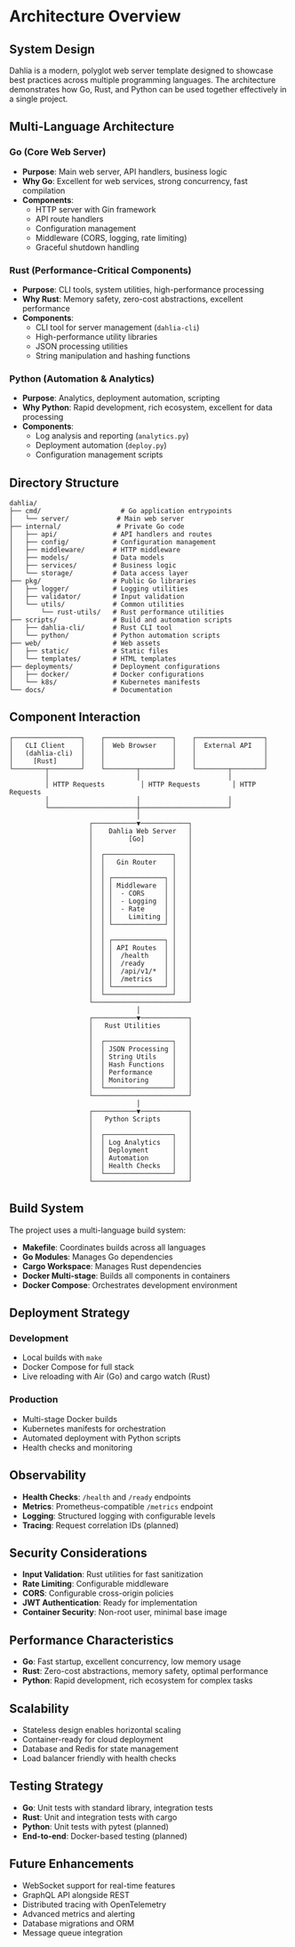 # Architecture Overview

## System Design

Dahlia is a modern, polyglot web server template designed to showcase best practices across multiple programming languages. The architecture demonstrates how Go, Rust, and Python can be used together effectively in a single project.

## Multi-Language Architecture

### Go (Core Web Server)
- **Purpose**: Main web server, API handlers, business logic
- **Why Go**: Excellent for web services, strong concurrency, fast compilation
- **Components**:
  - HTTP server with Gin framework
  - API route handlers
  - Configuration management
  - Middleware (CORS, logging, rate limiting)
  - Graceful shutdown handling

### Rust (Performance-Critical Components)
- **Purpose**: CLI tools, system utilities, high-performance processing
- **Why Rust**: Memory safety, zero-cost abstractions, excellent performance
- **Components**:
  - CLI tool for server management (`dahlia-cli`)
  - High-performance utility libraries
  - JSON processing utilities
  - String manipulation and hashing functions

### Python (Automation & Analytics)
- **Purpose**: Analytics, deployment automation, scripting
- **Why Python**: Rapid development, rich ecosystem, excellent for data processing
- **Components**:
  - Log analysis and reporting (`analytics.py`)
  - Deployment automation (`deploy.py`)
  - Configuration management scripts

## Directory Structure

```
dahlia/
├── cmd/                    # Go application entrypoints
│   └── server/            # Main web server
├── internal/              # Private Go code
│   ├── api/              # API handlers and routes
│   ├── config/           # Configuration management
│   ├── middleware/       # HTTP middleware
│   ├── models/           # Data models
│   ├── services/         # Business logic
│   └── storage/          # Data access layer
├── pkg/                  # Public Go libraries
│   ├── logger/           # Logging utilities
│   ├── validator/        # Input validation
│   └── utils/            # Common utilities
│       └── rust-utils/   # Rust performance utilities
├── scripts/              # Build and automation scripts
│   ├── dahlia-cli/       # Rust CLI tool
│   └── python/           # Python automation scripts
├── web/                  # Web assets
│   ├── static/           # Static files
│   └── templates/        # HTML templates
├── deployments/          # Deployment configurations
│   ├── docker/           # Docker configurations
│   └── k8s/              # Kubernetes manifests
└── docs/                 # Documentation
```

## Component Interaction

```
┌─────────────────┐    ┌─────────────────┐    ┌─────────────────┐
│   CLI Client    │    │  Web Browser    │    │  External API   │
│   (dahlia-cli)  │    │                 │    │                 │
│     [Rust]      │    │                 │    │                 │
└────────┬────────┘    └────────┬────────┘    └────────┬────────┘
         │                      │                      │
         │ HTTP Requests         │ HTTP Requests        │ HTTP Requests
         │                      │                      │
         └──────────────────────┼──────────────────────┘
                                │
                    ┌───────────▼────────────┐
                    │    Dahlia Web Server   │
                    │         [Go]           │
                    │                        │
                    │  ┌─────────────────┐   │
                    │  │   Gin Router    │   │
                    │  │                 │   │
                    │  │ ┌─────────────┐ │   │
                    │  │ │ Middleware  │ │   │
                    │  │ │  - CORS     │ │   │
                    │  │ │  - Logging  │ │   │
                    │  │ │  - Rate     │ │   │
                    │  │ │    Limiting │ │   │
                    │  │ └─────────────┘ │   │
                    │  │                 │   │
                    │  │ ┌─────────────┐ │   │
                    │  │ │ API Routes  │ │   │
                    │  │ │  /health    │ │   │
                    │  │ │  /ready     │ │   │
                    │  │ │  /api/v1/*  │ │   │
                    │  │ │  /metrics   │ │   │
                    │  │ └─────────────┘ │   │
                    │  └─────────────────┘   │
                    └────────────────────────┘
                                │
                    ┌───────────▼────────────┐
                    │   Rust Utilities       │
                    │                        │
                    │  ┌─────────────────┐   │
                    │  │ JSON Processing │   │
                    │  │ String Utils    │   │
                    │  │ Hash Functions  │   │
                    │  │ Performance     │   │
                    │  │ Monitoring      │   │
                    │  └─────────────────┘   │
                    └────────────────────────┘
                                │
                    ┌───────────▼────────────┐
                    │   Python Scripts       │
                    │                        │
                    │  ┌─────────────────┐   │
                    │  │ Log Analytics   │   │
                    │  │ Deployment      │   │
                    │  │ Automation      │   │
                    │  │ Health Checks   │   │
                    │  └─────────────────┘   │
                    └────────────────────────┘
```

## Build System

The project uses a multi-language build system:

- **Makefile**: Coordinates builds across all languages
- **Go Modules**: Manages Go dependencies
- **Cargo Workspace**: Manages Rust dependencies
- **Docker Multi-stage**: Builds all components in containers
- **Docker Compose**: Orchestrates development environment

## Deployment Strategy

### Development
- Local builds with `make`
- Docker Compose for full stack
- Live reloading with Air (Go) and cargo watch (Rust)

### Production
- Multi-stage Docker builds
- Kubernetes manifests for orchestration
- Automated deployment with Python scripts
- Health checks and monitoring

## Observability

- **Health Checks**: `/health` and `/ready` endpoints
- **Metrics**: Prometheus-compatible `/metrics` endpoint
- **Logging**: Structured logging with configurable levels
- **Tracing**: Request correlation IDs (planned)

## Security Considerations

- **Input Validation**: Rust utilities for fast sanitization
- **Rate Limiting**: Configurable middleware
- **CORS**: Configurable cross-origin policies
- **JWT Authentication**: Ready for implementation
- **Container Security**: Non-root user, minimal base image

## Performance Characteristics

- **Go**: Fast startup, excellent concurrency, low memory usage
- **Rust**: Zero-cost abstractions, memory safety, optimal performance
- **Python**: Rapid development, rich ecosystem for complex tasks

## Scalability

- Stateless design enables horizontal scaling
- Container-ready for cloud deployment
- Database and Redis for state management
- Load balancer friendly with health checks

## Testing Strategy

- **Go**: Unit tests with standard library, integration tests
- **Rust**: Unit and integration tests with cargo
- **Python**: Unit tests with pytest (planned)
- **End-to-end**: Docker-based testing (planned)

## Future Enhancements

- WebSocket support for real-time features
- GraphQL API alongside REST
- Distributed tracing with OpenTelemetry
- Advanced metrics and alerting
- Database migrations and ORM
- Message queue integration